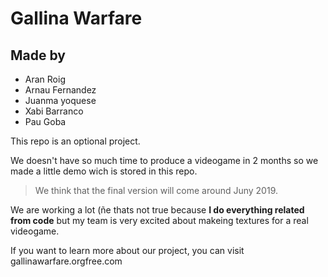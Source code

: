 # Gallina Warfare
## Made by
* Aran Roig
* Arnau Fernandez
* Juanma yoquese
* Xabi Barranco
* Pau Goba

This repo is an optional project.

We doesn't have so much time to produce a videogame in 2 months so we made a little demo wich is stored in this repo.

> We think that the final version will come around Juny 2019.

We are working a lot (ñe thats not true because **I do everything related from code** but my team is very excited about makeing textures for a real videogame.

If you want to learn more about our project, you can visit gallinawarfare.orgfree.com
